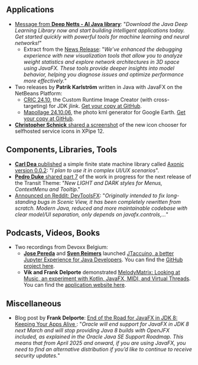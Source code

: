 ## Applications

* [Message from **Deep Netts - AI Java library**](https://x.com/DeepNetts/status/1842186222241825212): "_Download the Java Deep Learning Library now and start building intelligent applications today. Get started quickly with powerful tools for machine learning and neural networks!_" 
  * Extract from the [News Release](https://www.deepnetts.com/deep-netts-3-1-1-has-been-released/): "_We’ve enhanced the debugging experience with new visualization tools that allow you to analyze weight statistics and explore network architectures in 3D space using JavaFX. These tools provide deeper insights into model behavior, helping you diagnose issues and optimize performance more effectively._"
* Two releases by **Patrik Karlström** written in Java with JavaFX on the NetBeans Platform:
  * [CRIC 24.10](https://x.com/PatrikKarlstrom/status/1843362252004700202), the Custom Runtime Image Creator (with cross-targeting) for JDK jlink. [Get your copy at GitHub](https://github.com/trixon/cric/releases/tag/v24.10).
  * [Mapollage 24.10.06](https://x.com/PatrikKarlstrom/status/1842812263310205019), the photo kml generator for Google Earth. [Get your copy at GitHub](https://github.com/trixon/mapollage/releases/tag/v24.10.06).
* [**Christopher Schnick** shared a screenshot](https://x.com/crschnick/status/1843960201688371493) of the new icon chooser for selfhosted service icons in XPipe 12.

## Components, Libraries, Tools

* [**Carl Dea** published](https://x.com/carldea/status/1843165765446627745) a simple finite state machine library called [Axonic version 0.0.2](https://github.com/carldea/axonic): "_I plan to use it in complex UI/UX scenarios_".
* [**Pedro Duke** shared part 7](https://x.com/P_Duke/status/1844476360598991091) of the work in progress for the next release of the Transit Theme: "_New LIGHT and DARK styles for Menus, ContextMenu and Tooltip_."
* [Announced on Reddit: DevToolsFX](https://www.reddit.com/r/JavaFX/comments/1g12cz6/announcing_devtoolsfx/): "_Originally intended to fix long-standing bugs in Scenic View, it has been completely rewritten from scratch. Modern Java, reduced and more maintainable codebase with clear model/UI separation, only depends on javafx.controls,..._"

## Podcasts, Videos, Books

* Two recordings from Devoxx Belgium:
  * [**Jose Pereda**](https://x.com/JPeredaDnr) and [**Sven Reimers**](https://x.com/SvenNB) launched [JTaccuino, a better Jupyter Experience for Java Developers](https://www.youtube.com/watch?v=SMD5g0Fqn34). You can find the [GitHub project here](https://github.com/jtaccuino/jtaccuino).
  * **Vik and Frank Delporte** demonstrated [MelodyMatrix: Looking at Music, an experiment with Kotlin, JavaFX, MIDI, and Virtual Threads](https://www.youtube.com/watch?v=xbaLjoTU49I). You can find the [application website here](https://melodymatrix.rocks/).

## Miscellaneous

* Blog post by **Frank Delporte**: [End of the Road for JavaFX in JDK 8: Keeping Your Apps Alive ](https://thenewstack.io/end-of-the-road-for-javafx-in-jdk-8-keeping-your-apps-alive/): "_Oracle will end support for JavaFX in JDK 8 next March and will stop providing Java 8 builds with OpenJFX included, as explained in the Oracle Java SE Support Roadmap. This means that from April 2025 and onward, if you are using JavaFX, you need to find an alternative distribution if you’d like to continue to receive security updates._"
